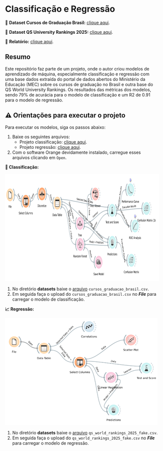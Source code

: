 # Classificação e Regressão

:game_die: **Dataset Cursos de Graduação Brasil:** [clique aqui](https://dadosabertos.mec.gov.br/indicadores-sobre-ensino-superior/item/183-cursos-de-graduacao-do-brasil).

:game_die: **Dataset QS University Rankings 2025:** [clique aqui](
https://www.kaggle.com/datasets/darrylljk/worlds-best-universities-qs-rankings-2025).


:page_facing_up: **Relatório:** [clique aqui](/classificacao_e_regressao/relatorio/Relatório.pdf).

## Resumo

Este repositório faz parte de um projeto, onde o autor criou modelos de aprendizado de máquina, especialmente classificação e regressão com uma base dados extraída do portal de dados abertos do Ministério da Educação (MEC) sobre os cursos de graduação no Brasil e outra base do QS World University Rankings. Os resultados das métricas dos modelos, sendo 79% de acurácia para o modelo de classificação e um R2 de 0.91 para o modelo de regressão.

## :warning: Orientações para executar o projeto

Para executar os modelos, siga os passos abaixo:

1. Baixe os seguintes arquivos:
    - Projeto classificação: [clique aqui](/classificacao_e_regressao/modelos/projeto_orange/classificacao.ows).
    - Projeto regressão: [clique aqui](/classificacao_e_regressao/modelos/projeto_orange/regressao.ows).
2. Com o software Orange devidamente instalado, carregue esses arquivos clicando em `Open`.

**:1234: Classificação:**

<img src="/imgs/projeto_classificacao.png" alt="projeto_classificacao" width="825" height="350">

1. No diretório **datasets** baixe o [arquivo](/datasets/cursos_graduacao_brasil.csv
) `cursos_graduacao_brasil.csv`.
2. Em seguida faça o upload do `cursos_graduacao_brasil.csv` no ***File*** para carregar o modelo de classificação.

**:chart_with_upwards_trend: Regressão:**

<img src="/imgs/projeto_regressao.png" alt="projeto_regressao" width="500" height="350">

1. No diretório **datasets** baixe o [arquivo](/datasets/qs_world_rankings_2025_fake.csv) `qs_world_rankings_2025_fake.csv`.
2. Em seguida faça o upload do `qs_world_rankings_2025_fake.csv` no ***File*** para carregar o modelo de regressão.
